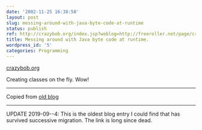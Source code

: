 ```yaml
---
date: '2002-11-25 16:38:58'
layout: post
slug: messing-around-with-java-byte-code-at-runtime
status: publish
ref: http://crazybob.org/index.jsp?weblog=http://freeroller.net/page/crazyboblee/20021117
title: Messing around with Java byte code at runtime.
wordpress_id: '5'
categories: Programming
---
```


[crazybob.org](http://crazybob.org/index.jsp?weblog=http://freeroller.net/page/crazyboblee/20021117)


Creating classes on the fly.  Wow!


* * *


Copied from [old blog](http://web.archive.org/web/20030716195749/http://www.obrain.com/Eamonn/archives/000006.html)

* * *

UPDATE 2019-09--4: This is the oldest blog entry I could find that has survived successive migration. The link is long since dead.
